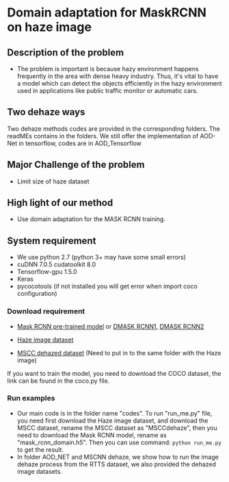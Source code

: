 # Domain adaptation for MaskRCNN on haze image

## Description of the problem	

* The problem is important is because hazy environment happens frequently in the area with dense heavy industry. Thus, it's vital to have a model which can detect the objects efficiently in the hazy environment used in applications like public traffic monitor or automatic cars.

## Two dehaze ways
Two dehaze methods codes are provided in the corresponding folders. The readMEs contains in the folders. We still offer the implementation of AOD-Net in tensorflow, codes are in AOD_Tensorflow

## Major Challenge of the problem

* Limit size of haze dataset

## High light of our method

* Use domain adaptation for the MASK RCNN training.

## System requirement

* We use python 2.7 (python 3+ may have some small errors)
* cuDNN 7.0.5 cudatoolkit 8.0
* Tensorflow-gpu 1.5.0
* Keras
* pycocotools (if not installed you will get error when import coco configuration)

### Download requirement

* [Mask RCNN pre-trained model](https://github.com/matterport/Mask_RCNN/releases) or [DMASK RCNN1](https://drive.google.com/file/d/1zpLrFOzxctzucbOg2frILXEvEq0C26MO/view?usp=sharing), [DMASK RCNN2](https://drive.google.com/open?id=1qEjt6uRnd8kuF-rR4mMrF0rA4OPhSjSR)

* [Haze image dataset](https://sites.google.com/view/reside-dehaze-datasets)
* [MSCC dehazed dataset](https://drive.google.com/drive/folders/1DSy-RzRkEzXJwogjEkyuYq12u8J0ndl9?usp=sharing) (Need to put in to the same folder with the Haze image)

If you want to train the model, you need to download the COCO dataset, the link can be found in the coco.py file. 

### Run examples

* Our main code is in the folder name "codes". To run "run_me.py" file, you need first download the Haze image dataset, and download the MSCC dataset, rename the MSCC dataset as "MSCCdehaze", then you need to download the Mask RCNN model, rename as "mask_rcnn_domain.h5". Then you can use command: `python run_me.py` to get the result.
* In folder AOD_NET and MSCNN dehaze, we show how to run the image dehaze process from the RTTS dataset, we also provided the dehazed image datasets.